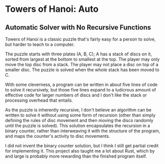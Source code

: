 <h1>Towers of Hanoi: Auto</h1>
<h2>Automatic Solver with No Recursive Functions</h2>
<p>Towers of Hanoi is a classic puzzle that's fairly easy for a person to solve, but harder to teach to a computer.</p>
<p>The puzzle starts with three plates (A, B, C); A has a stack of discs on it, sorted from largest at the bottom to smallest at the top. The player may only move the top disc from a stack. The player may not place a disc on top of a smaller disc. The puzzle is solved when the whole stack has been moved to C.</p>
<p>With some cleverness, a program can be written in about five lines of code to solve it recursively, but those five lines expand to a ludicrous amount of effective code for larger numbers of discs and I don't like the stack or processing overhead that entails.</p>
<p>As the puzzle is inherently recursive, I don't believe an algorithm can be written to solve it without using some form of recursion (other than simply defining the rules of disc movement and then moving the discs randomly until the puzzle is solved). This solution encapsulates the recursion in a binary counter, rather than interweaving it with the structure of the program, and maps the counter's activity to disc movements.</p>
<p>I did not invent the binary counter solution, but I think I still get partial credit for implementing it. This project also taught me a lot about Rust, which by and large is probably more rewarding than the finished program itself.</p>
